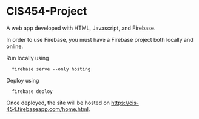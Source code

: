 # CIS454-Project

A web app developed with HTML, Javascript, and Firebase.

In order to use Firebase, you must have a Firebase project both locally and online. 

Run locally using 

```
  firebase serve --only hosting
```

Deploy using 

```
  firebase deploy
```

Once deployed, the site will be hosted on https://cis-454.firebaseapp.com/home.html. 
